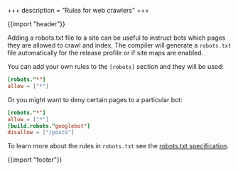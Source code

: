 +++
description = "Rules for web crawlers"
+++

{{import "header"}}

Adding a robots.txt file to a site can be useful to instruct bots which pages they are allowed to crawl and index. The compiler will generate a `robots.txt` file automatically for the release profile or if site maps are enabled.

You can add your own rules to the `[robots]` section and they will be used:

```toml
[robots."*"]
allow = ["*"]
```

Or you might want to deny certain pages to a particular bot:

```toml
[robots."*"]
allow = ["*"]
[build.robots."googlebot"]
disallow = ["/posts"]
```

To learn more about the rules in `robots.txt` see the [robots.txt specification][].

{{import "footer"}}

[robots.txt specification]: https://developers.google.com/search/reference/robots_txt

